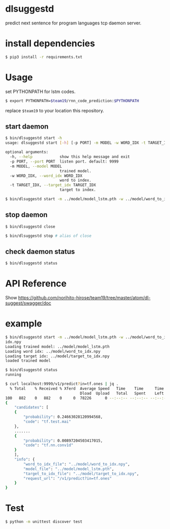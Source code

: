dlsuggestd
==============================================

predict next sentence for program languages tcp daemon server.

# install dependencies

```bash
$ pip3 install -r requirements.txt
```

# Usage

set PYTHONPATH for lstm codes.

```bash
$ export PYTHONPATH=$team19/rnn_code_prediction:$PYTHONPATH
```

replace `$team19` to your location this repository.

## start daemon

```bash
$ bin/dlsuggestd start -h
usage: dlsuggestd start [-h] [-p PORT] -m MODEL -w WORD_IDX -t TARGET_IDX

optional arguments:
  -h, --help            show this help message and exit
  -p PORT, --port PORT  listen port. default: 9999
  -m MODEL, --model MODEL
                        trained model.
  -w WORD_IDX, --word_idx WORD_IDX
                        word to index.
  -t TARGET_IDX, --target_idx TARGET_IDX
                        target to index.

$ bin/dlsuggestd start -m ../model/model_lstm.pth -w ../model/word_to_idx.npy -t ../model/target_to_idx.npy
```

## stop daemon

```bash
$ bin/dlsuggestd close

$ bin/dlsuggestd stop # alias of close
```

## check daemon status

```bash
$ bin/dlsuggestd status
```

# API Reference

Show https://github.com/norihito-hirose/team19/tree/master/atom/dl-suggest/swagger/doc

# example

```bash
$ bin/dlsuggestd start -m ../model/model_lstm.pth -w ../model/word_to_idx.npy -t ../model/target_to_
idx.npy
Loading trained model: ../model/model_lstm.pth
Loading word idx: ../model/word_to_idx.npy
Loading target idx: ../model/target_to_idx.npy
loaded trained model

$ bin/dlsuggestd status
running

$ curl localhost:9999/v1/predict?in=tf.ones | jq . 
  % Total    % Received % Xferd  Average Speed   Time    Time     Time  Current
                                 Dload  Upload   Total   Spent    Left  Speed
100   882    0   882    0     0  78226      0 --:--:-- --:--:-- --:--:-- 88200
{
	"candidates": [
	{
		"probability": 0.24663028120994568,
		"code": "tf.test.mai"
	},
	.......
	{
		"probability": 0.00897204503417015,
		"code": "tf.nn.conv1d"
	}
	],
	"info": {
		"word_to_idx_file": "../model/word_to_idx.npy",
		"model_file": "../model/model_lstm.pth",
		"target_to_idx_file": "../model/target_to_idx.npy",
		"request_url": "/v1/predict?in=tf.ones"
	}
}

```

# Test

```bash
$ python -m unittest discover test
```
